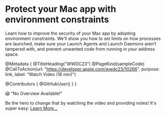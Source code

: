 # Protect your Mac app with environment constraints

Learn how to improve the security of your Mac app by adopting environment constraints. We’ll show you how to set limits on how processes are launched, make sure your Launch Agents and Launch Daemons aren’t tampered with, and prevent unwanted code from running in your address space.

@Metadata {
   @TitleHeading("WWDC23")
   @PageKind(sampleCode)
   @CallToAction(url: "https://developer.apple.com/wwdc23/10266", purpose: link, label: "Watch Video (16 min)")

   @Contributors {
      @GitHubUser(<replace this with your GitHub handle>)
   }
}

😱 "No Overview Available!"

Be the hero to change that by watching the video and providing notes! It's super easy:
 [Learn More…](https://wwdcnotes.com/documentation/wwdcnotes/contributing)
